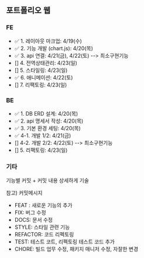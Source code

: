 ## 포트폴리오 웹

### FE

-   ✅ 1. 레이아웃 마크업: 4/19(수)
-   ✅ 2. 기능 개발 (chart.js): 4/20(목)
-   ✅ 3. api 연결: 4/21(금), 4/22(토) --> 최소구현기능
-   [] 4. 전역상태관리: 4/23(일)
-   [] 5. 스타일링: 4/23(일)
-   ✅ 6. 애니메이션: 4/22(토)
-   [] 7. 리팩토링: 4/23(일)

### BE

-   ✅ 1. DB ERD 설계: 4/20(목)
-   ✅ 2. api 명세서 작성: 4/20(목)
-   ✅ 3. 기본 환경 세팅: 4/20(목)
-   ✅ 4-1. 개발 1/2: 4/21(금)
-   [] 4-2. 개발 2/2: 4/22(토) --> 최소구현기능
-   [] 5. 리팩토링: 4/23(일)

### 기타

기능별 커밋 + 커밋 내용 상세하게 기술

참고) 커밋메시지

-   FEAT : 새로운 기능의 추가
-   FIX: 버그 수정
-   DOCS: 문서 수정
-   STYLE: 스타일 관련 기능
-   REFACTOR: 코드 리펙토링
-   TEST: 테스트 코트, 리펙토링 테스트 코드 추가
-   CHORE: 빌드 업무 수정, 패키지 매니저 수정, 자잘한 변경
